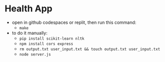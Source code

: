 # Health App
- open in github codespaces or replit, then run this command:
  - ```make```
- to do it manually:
  - ```pip install scikit-learn nltk```
  - ```npm install cors express```
  - ```rm output.txt user_input.txt && touch output.txt user_input.txt```
  - ```node server.js```
